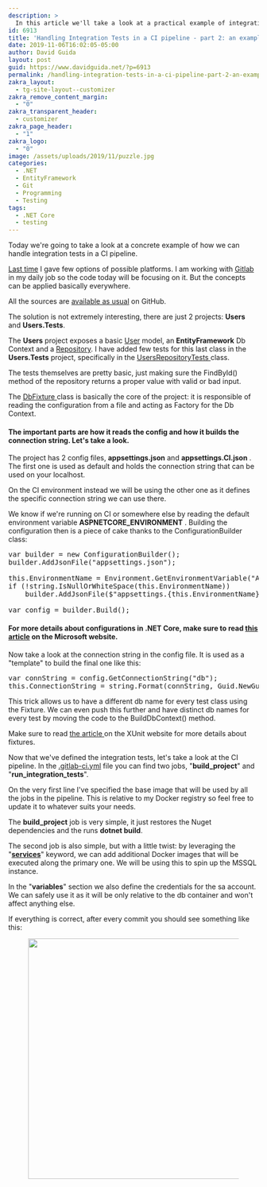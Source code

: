 ```yaml
---
description: >
  In this article we'll take a look at a practical example of integration tests with EntityFramework and how we can run them in a CI pipeline.
id: 6913
title: 'Handling Integration Tests in a CI pipeline - part 2: an example'
date: 2019-11-06T16:02:05-05:00
author: David Guida
layout: post
guid: https://www.davidguida.net/?p=6913
permalink: /handling-integration-tests-in-a-ci-pipeline-part-2-an-example/
zakra_layout:
  - tg-site-layout--customizer
zakra_remove_content_margin:
  - "0"
zakra_transparent_header:
  - customizer
zakra_page_header:
  - "1"
zakra_logo:
  - "0"
image: /assets/uploads/2019/11/puzzle.jpg
categories:
  - .NET
  - EntityFramework
  - Git
  - Programming
  - Testing
tags:
  - .NET Core
  - testing
---
```

Today we're going to take a look at a concrete example of how we can handle integration tests in a CI pipeline.

<a rel="noreferrer noopener" aria-label="Last time (opens in a new tab)" href="https://www.davidguida.net/handling-integration-tests-in-a-ci-pipeline/" target="_blank">Last time</a> I gave few options of possible platforms. I am working with [Gitlab](https://about.gitlab.com/) in my daily job so the code today will be focusing on it. But the concepts can be applied basically everywhere.

All the sources are [available as usual](https://github.com/mizrael/CICDIntegrationTests) on GitHub.

The solution is not extremely interesting, there are just 2 projects: **Users** and **Users.Tests**.

The **Users** project exposes a basic [User](https://github.com/mizrael/CICDIntegrationTests/blob/master/Users/Models/User.cs) model, an **EntityFramework** Db Context and a <a rel="noreferrer noopener" aria-label="Repository (opens in a new tab)" href="https://github.com/mizrael/CICDIntegrationTests/blob/master/Users/Persistence/UsersRepository.cs" target="_blank">Repository</a>. I have added few tests for this last class in the **Users.Tests** project, specifically in the <a href="https://github.com/mizrael/CICDIntegrationTests/blob/master/Users.Tests/Integration/UsersRepositoryTests.cs" target="_blank" rel="noreferrer noopener" aria-label="UsersRepositoryTests  (opens in a new tab)">UsersRepositoryTests </a>class.

The tests themselves are pretty basic, just making sure the FindById() method of the repository returns a proper value with valid or bad input.

The <a rel="noreferrer noopener" aria-label="DbFixture  (opens in a new tab)" href="https://github.com/mizrael/CICDIntegrationTests/blob/master/Users.Tests/Integration/DbFixture.cs" target="_blank">DbFixture </a>class is basically the core of the project: it is responsible of reading the configuration from a file and acting as Factory for the Db Context.

#### The important parts are **how** it reads the config and **how** it builds the connection string. Let's take a look.

The project has 2 config files, **appsettings.json** and **appsettings.CI.json** . The first one is used as default and holds the connection string that can be used on your localhost.

On the CI environment instead we will be using the other one as it defines the specific connection string we can use there.

We know if we're running on CI or somewhere else by reading the default environment variable **ASPNETCORE_ENVIRONMENT** . Building the configuration then is a piece of cake thanks to the ConfigurationBuilder class:

<pre class="wp-block-preformatted">var builder = new ConfigurationBuilder();
builder.AddJsonFile("appsettings.json");

this.EnvironmentName = Environment.GetEnvironmentVariable("ASPNETCORE_ENVIRONMENT") ?? string.Empty;
if (!string.IsNullOrWhiteSpace(this.EnvironmentName))
    builder.AddJsonFile($"appsettings.{this.EnvironmentName}.json", true);

var config = builder.Build();</pre>

#### For more details about configurations in .NET Core, make sure to read [this article](https://docs.microsoft.com/en-us/aspnet/core/fundamentals/configuration/?WT.mc_id=DOP-MVP-5003878&view=aspnetcore-3.0) on the Microsoft website.

Now take a look at the connection string in the config file. It is used as a "template" to build the final one like this:

<pre class="wp-block-preformatted">var connString = config.GetConnectionString("db");
this.ConnectionString = string.Format(connString, Guid.NewGuid());</pre>

This trick allows us to have a different db name for every test class using the Fixture. We can even push this further and have distinct db names for every test by moving the code to the BuildDbContext() method.

Make sure to read <a href="https://xunit.net/docs/shared-context" target="_blank" rel="noreferrer noopener" aria-label="the article  (opens in a new tab)">the article </a>on the XUnit website for more details about fixtures.

Now that we've defined the integration tests, let's take a look at the CI pipeline. In the [.gitlab-ci.yml](https://github.com/mizrael/CICDIntegrationTests/blob/master/.gitlab-ci.yml) file you can find two jobs, "**build_project**" and "**run\_integration\_tests**".

On the very first line I've specified the base image that will be used by all the jobs in the pipeline. This is relative to my Docker registry so feel free to update it to whatever suits your needs.

The **build_project** job is very simple, it just restores the Nuget dependencies and the runs **dotnet build**.

The second job is also simple, but with a little twist: by leveraging the "**<a rel="noreferrer noopener" aria-label=" (opens in a new tab)" href="https://docs.gitlab.com/ee/ci/services/" target="_blank">services</a>**" keyword, we can add additional Docker images that will be executed along the primary one. We will be using this to spin up the MSSQL instance.

In the "**variables**" section we also define the credentials for the sa account. We can safely use it as it will be only relative to the db container and won't affect anything else.

If everything is correct, after every commit you should see something like this:<figure class="wp-block-image">

<img loading="lazy" width="677" height="484" src="/assets/uploads/2019/11/pipeline.png?resize=677%2C484&#038;ssl=1" alt="" class="wp-image-6917" srcset="/assets/uploads/2019/11/pipeline.png?w=677&ssl=1 677w, /assets/uploads/2019/11/pipeline.png?resize=300%2C214&ssl=1 300w" sizes="(max-width: 677px) 100vw, 677px" data-recalc-dims="1" /> </figure> 



<div class="post-details-footer-widgets">
</div>
